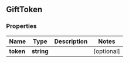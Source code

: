 ## GiftToken

### Properties
Name | Type | Description | Notes
------------ | ------------- | ------------- | -------------
**token** | **string** |  | [optional] 


